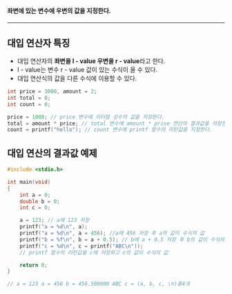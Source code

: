 #### 좌변에 있는 변수에 우변의 값을 지정한다. ####

____
## 대입 연산자 특징 ##

- 대입 연산자의 **좌변을 l - value 우변을 r - value**라고 한다.
- l - value는 변수 r - value 값이 있는 수식이 올 수 있다.
- 대입 연산식의 값을 다른 수식에 이용할 수 있다.

```c
int price = 3000, amount = 2;
int total = 0;
int count = 0;

price = 1000; // price 변수에 리터럴 상수의 값을 저장한다.
total = amount * price; // total 변수에 amount * price 연산의 결과값을 저장한다.
count = printf("hello"); // count 변수에 printf 함수의 리턴값을 지정한다.
```

## 대입 연산의 결과값 예제 ##

```c
#include <stdio.h>

int main(void)
{
	int a = 0;
	double b = 0;
	int c = 0;

	a = 123; // a에 123 저장
	printf("a = %d\n", a);
	printf("a = %d\n", a = 456); //a에 456 저장 후 a의 값이 수식의 값
	printf("b = %f\n", b = a + 0.5); // b에 a + 0.5 저장 후 b의 값이 수식의 값
	printf("c = %d\n", c = printf("ABC\n"));
	// printf 함수의 러턴값을 c에 저장하고 c의 값이 수식의 값

	return 0;
}

// a = 123 a = 456 b = 456.500000 ABC c = (a, b, c, \n)총4개
```